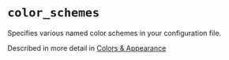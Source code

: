 # `color_schemes`

Specifies various named color schemes in your configuration file.

Described in more detail in [Colors & Appearance](../../appearance.html#defining-a-color-scheme-in-your-weztermlua)
